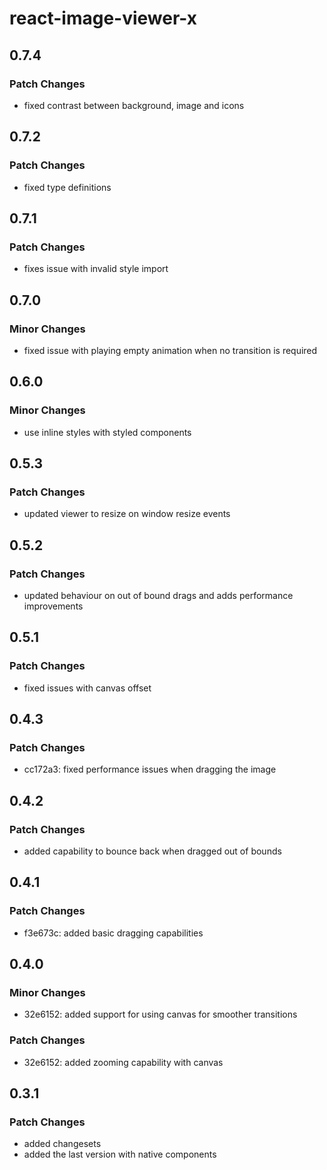 # react-image-viewer-x

## 0.7.4

### Patch Changes

- fixed contrast between background, image and icons

## 0.7.2

### Patch Changes

- fixed type definitions

## 0.7.1

### Patch Changes

- fixes issue with invalid style import

## 0.7.0

### Minor Changes

- fixed issue with playing empty animation when no transition is required

## 0.6.0

### Minor Changes

- use inline styles with styled components

## 0.5.3

### Patch Changes

- updated viewer to resize on window resize events

## 0.5.2

### Patch Changes

- updated behaviour on out of bound drags and adds performance improvements

## 0.5.1

### Patch Changes

- fixed issues with canvas offset

## 0.4.3

### Patch Changes

- cc172a3: fixed performance issues when dragging the image

## 0.4.2

### Patch Changes

- added capability to bounce back when dragged out of bounds

## 0.4.1

### Patch Changes

- f3e673c: added basic dragging capabilities

## 0.4.0

### Minor Changes

- 32e6152: added support for using canvas for smoother transitions

### Patch Changes

- 32e6152: added zooming capability with canvas

## 0.3.1

### Patch Changes

- added changesets
- added the last version with native components
